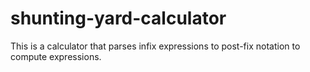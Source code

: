 # shunting-yard-calculator
This is a calculator that parses infix expressions to post-fix notation to compute expressions.
